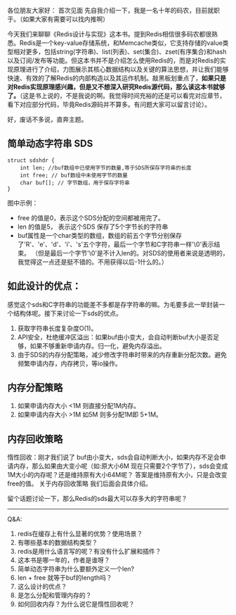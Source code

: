各位朋友大家好：
  首次见面 先自我介绍一下，我是一名十年的码农，目前就职于。（如果大家有需要可以找内推啊）
      
今天我们来聊聊《Redis设计与实现》这本书。提到Redis相信很多码农都很熟悉。Redis是一个key-value存储系统，和Memcache类似，它支持存储的value类型相对更多，包括string(字符串)、list(列表)、set(集合)、zset(有序集合)和hash 以及订阅/发布等功能。但这本书并不是介绍怎么使用Redis的，而是对Redis的实现原理进行了介绍，力图展示其核心数据结构以及关键的算法思想，并让我们能够快速、有效的了解Redis的内部构造以及其运作机制。敲黑板划重点了，**如果只是对Redis实现原理感兴趣，但是又不想深入研究Redis源代码，那么读这本书就够了。**（这是书上说的，不是我说的啊。我觉得时间充裕的还是可以看完对应章节，看下对应部分代码，毕竟Redis源码并不算多。有问题大家可以留言讨论）。

好，废话不多说，直奔主题。
      

## 简单动态字符串 SDS 
```
struct sdshdr {
	int len; //buf数组中已使用字节的数量,等于SDS所保存字符串的长度
	int free; // buf数组中未使用字节的数量
	char buf[]; // 字节数组，用于保存字符串
}
```

图中示例：

 - free 的值是0，表示这个SDS分配的空间都被用完了。
 - len 的值是5， 表示这个SDS 保存了5个字节长的字符串
 - buf属性是一个char类型的数组，数组的前五个字节分别保存了'R'、'e'、'd'、'i'、's'五个字符，最后一个字节和C字符串一样'\0'表示结束。
（但是最后一个字节'\0'是不计入len的。对SDS的使用者来说是透明的，我觉得这一点还是挺不错的。不用获得以后-1什么的。）



## 如此设计的优点：
感觉这个sds和C字符串的功能差不多都是存字符串的嘛。为毛要多此一举封装一个结构体呢。接下来讨论一下sds的优点。

 1. 获取字符串长度复杂度O(1)。
 2. API安全，杜绝缓冲区溢出：如果buf由小变大，会自动判断buf大小是否足够，如果不够重新申请内存。归一化，避免内存溢出。
 3. 由于SDS的内存分配策略，减少修改字符串时带来的内存重新分配次数。避免频繁申请内存，内存拷贝，等io操作。


## 内存分配策略
 1. 如果申请内存大小 <1M 则直接分配1M内存。
 2. 如果申请内存大小 >1M 如5M 则多分配1M即 5+1M。

## 内存回收策略
惰性回收：刚才我们说了 buf由小变大，sds会自动判断大小，如果内存不足会申请内存，那么如果由大变小呢（如:原大小6M 现在只需要2个字节了），sds会变成1M大小的内存呢？还是维持原有大小64M呢？ 答案是维持原有大小，只是会改变free的值。
关于内存回收策略 我们后面会具体介绍。

留个话题讨论一下，那么Redis的sds最大可以存多大的字符串呢？
    


-----------------
Q&A:

1. redis在缓存上有什么显著的优势？使用场景？
2. 有哪些基本的数据结构类型？
3. redis是用什么语言写的呢？有没有什么扩展和插件？
3. 这本书是哪一年的，作者是谁呀？
4. 简单动态字符串为什么要额外定义一个len?
5. len + free 就等于buf的length吗？
6. 这么设计的优点？
7. 是怎么分配和管理内存的？
8. 如何回收内存？为什么说它是惰性回收呢？
    
<!--stackedit_data:
eyJoaXN0b3J5IjpbLTExOTg0MDU3OTZdfQ==
-->
